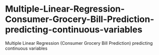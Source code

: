 # Multiple-Linear-Regression-Consumer-Grocery-Bill-Prediction-predicting-continuous-variables
Multiple Linear Regression (Consumer Grocery Bill Prediction) predicting continuous variables
